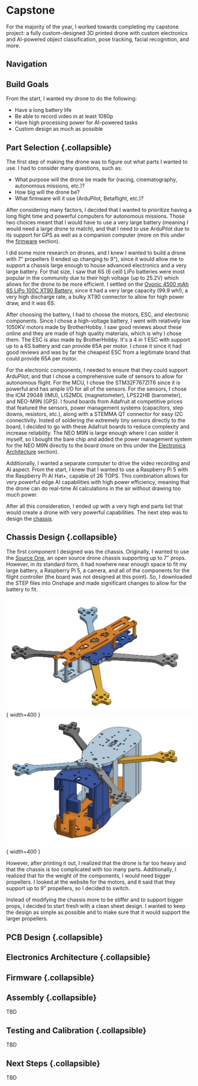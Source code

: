 # Capstone
For the majority of the year, I worked towards completing my capstone project: a fully custom-designed 3D printed drone with custom electronics and AI-powered object classification, pose tracking, facial recognition, and more. 

## Navigation

## Build Goals
From the start, I wanted my drone to do the following:

- Have a long battery life
- Be able to record video in at least 1080p
- Have high processing power for AI-powered tasks
- Custom design as much as possible

## Part Selection {.collapsible}

The first step of making the drone was to figure out what parts I wanted to use. I had to consider many questions, such as:
- What purpose will the drone be made for (racing, cinematography, autonomous missions, etc.)?
- How big will the drone be?
- What firmware will it use (ArduPilot, Betaflight, etc.)?

After considering many factors, I decided that I wanted to prioritize having a long flight time and powerful computers for autonomous missions. Those two choices meant that I would have to use a very large battery (meaning I would need a large drone to match), and that I need to use ArduPilot due to its support for GPS as well as a companion computer (more on this under the [firmware](#firmware) section). 

I did some more research on drones, and I knew I wanted to build a drone with 7" propellers (I ended up changing to 9"), since it would allow me to support a chassis large enough to house advanced electronics and a very large battery. For that size, I saw that 6S (6 cell) LiPo batteries were most popular in the community due to their high voltage (up to 25.2V) which allows for the drone to be more efficient. I settled on the [Ovonic 4500 mAh 6S LiPo 100C XT90 Battery](https://us.ovonicshop.com/products/ovonic-100c-6s-4500mah-22-2v-lipo-battery-with-xt90-anti-spark-connector-for-rc-car-airplane-heli?_pos=8&_fid=b3da36f5b&_ss=c), since it had a very large capacity (99.9 wh!), a very high discharge rate, a bulky XT90 connector to allow for high power draw, and it was 6S.

After choosing the battery, I had to choose the motors, ESC, and electronic components. Since I chose a high-voltage battery, I went with relatively low 1050KV motors made by BrotherHobby. I saw good reviews about these online and they are made of high quality materials, which is why I chose them. The ESC is also made by BrotherHobby. It's a 4 in 1 ESC with support up to a 6S battery and can provide 65A per motor. I chose it since it had good reviews and was by far the cheapest ESC from a legitimate brand that could provide 65A per motor. 

For the electronic components, I needed to ensure that they could support ArduPilot, and that I chose a comprehensive suite of sensors to allow for autonomous flight. For the MCU, I chose the STM32F767ZIT6 since it is powerful and has ample I/O for all of the sensors. For the sensors, I chose the ICM 29048 (IMU), LIS2MDL (magnetometer), LPS22HB (barometer), and NEO-M9N (GPS). I found boards from Adafruit at competitive prices that featured the sensors, power management systems (capacitors, step downs, resistors, etc.), along with a STEMMA QT connector for easy I2C connectivity. Insted of soldering the extremely tiny sensors directly to the board, I decided to go with these Adafruit boards to reduce complexity and increase reliability. The NEO M9N is large enough where I can solder it myself, so I bought the bare chip and added the power management system for the NEO M9N directly to the board (more on this under the [Electronics Architecture](#electronics-architecture) section).

Additionally, I wanted a separate computer to drive the video recording and AI aspect. From the start, I knew that I wanted to use a Raspberry Pi 5 with the Raspberry Pi AI Hat+, capable of 26 TOPS. This combination allows for very powerful edge AI capabilities with high power efficiency, meaning that the drone can do real-time AI calculations in the air without drawing too much power. 

After all this consideration, I ended up with a very high end parts list that would create a drone with very powerful capabilities. The next step was to design the [chassis](#chassis-design).

## Chassis Design {.collapsible}
The first component I designed was the chassis. Originally, I wanted to use the [Source One](https://www.printables.com/model/261673-complete-tbs-source-one-v5-cad-model-step), an open source drone chassis supporting up to 7" props. However, in its standard form, it had nowhere near enough space to fit my large battery, a Raspberry Pi 5, a camera, and all of the components for the flight controller (the board was not designed at this point). So, I downloaded the STEP files into Onshape and made significant changes to allow for the battery to fit. 

![Original Source One chassis](media/capstone/source1_original.jpeg){ width=400 } ![Final Source One-based chassis](media/capstone/source1_final.jpeg){ width=400 }

However, after printing it out, I realized that the drone is far too heavy and that the chassis is too complicated with too many parts. Additionally, I realized that for the weight of the components, I would need bigger propellers. I looked at the website for the motors, and it said that they support up to 9" propellers, so I decided to switch. 

Instead of modifying the chassis more to be stiffer and to support bigger props, I decided to start fresh with a clean sheet design. I wanted to keep the design as simple as possible and to make sure that it would support the larger propellers.

## PCB Design {.collapsible}
## Electronics Architecture {.collapsible}
## Firmware {.collapsible}
## Assembly {.collapsible}
TBD
## Testing and Calibration {.collapsible}
TBD
## Next Steps {.collapsible}
TBD